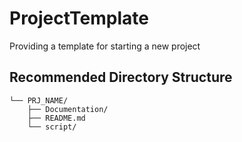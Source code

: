 # ProjectTemplate
Providing a template for starting a new project

## Recommended Directory Structure

```
└── PRJ_NAME/
    ├── Documentation/
    ├── README.md
    └── script/

```
